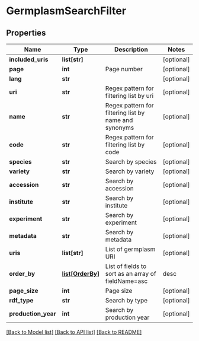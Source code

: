 # GermplasmSearchFilter

## Properties
Name | Type | Description | Notes
------------ | ------------- | ------------- | -------------
**included_uris** | **list[str]** |  | [optional] 
**page** | **int** | Page number | [optional] 
**lang** | **str** |  | [optional] 
**uri** | **str** | Regex pattern for filtering list by uri | [optional] 
**name** | **str** | Regex pattern for filtering list by name and synonyms | [optional] 
**code** | **str** | Regex pattern for filtering list by code | [optional] 
**species** | **str** | Search by species | [optional] 
**variety** | **str** | Search by variety | [optional] 
**accession** | **str** | Search by accession | [optional] 
**institute** | **str** | Search by institute | [optional] 
**experiment** | **str** | Search by experiment | [optional] 
**metadata** | **str** | Search by metadata | [optional] 
**uris** | **list[str]** | List of germplasm URI | [optional] 
**order_by** | [**list[OrderBy]**](OrderBy.md) | List of fields to sort as an array of fieldName&#x3D;asc|desc | [optional] 
**page_size** | **int** | Page size | [optional] 
**rdf_type** | **str** | Search by type | [optional] 
**production_year** | **int** | Search by production year | [optional] 

[[Back to Model list]](../README.md#documentation-for-models) [[Back to API list]](../README.md#documentation-for-api-endpoints) [[Back to README]](../README.md)


